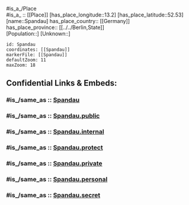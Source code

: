 ﻿---
confidential: public
isDeleted: false
location:
- 52.53
- 13.2
mapmarker: city
mapzoom:
- 7
- 12
SpocWebEntityId: 34404
tags:
- geo/City
type: City
---

#is_a_/Place  
#is_a_ :: [[Place]] 
[has_place_longitude::13.2] 
[has_place_latitude::52.53] 
[name::Spandau] 
has_place_country:: [[Germany]]  
has_place_province:: [[../../Berlin,State]]  
[Population::] 
[Unknown::] 


```leaflet
id: Spandau
coordinates: [[Spandau]] 
markerFile: [[Spandau]] 
defaultZoom: 11 
maxZoom: 18
```


## Confidential Links & Embeds: 

### #is_/same_as :: [Spandau](Spandau.md) 

### #is_/same_as :: [Spandau.public](/_public/Earth/Continent/Europe/Europe~Central/Germany/Germany~West/State~Berlin/cities~Berlin/Spandau.public.md) 

### #is_/same_as :: [Spandau.internal](/_internal/Earth/Continent/Europe/Europe~Central/Germany/Germany~West/State~Berlin/cities~Berlin/Spandau.internal.md) 

### #is_/same_as :: [Spandau.protect](/_protect/Earth/Continent/Europe/Europe~Central/Germany/Germany~West/State~Berlin/cities~Berlin/Spandau.protect.md) 

### #is_/same_as :: [Spandau.private](/_private/Earth/Continent/Europe/Europe~Central/Germany/Germany~West/State~Berlin/cities~Berlin/Spandau.private.md) 

### #is_/same_as :: [Spandau.personal](/_personal/Earth/Continent/Europe/Europe~Central/Germany/Germany~West/State~Berlin/cities~Berlin/Spandau.personal.md) 

### #is_/same_as :: [Spandau.secret](/_secret/Earth/Continent/Europe/Europe~Central/Germany/Germany~West/State~Berlin/cities~Berlin/Spandau.secret.md)

